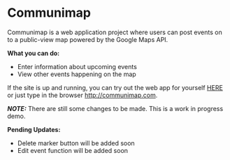 # Communimap
Communimap is a web application project where users can post events on to a public-view map powered by the Google Maps API. 

**What you can do:**
* Enter information about upcoming events
* View other events happening on the map

If the site is up and running, you can try out the web app for yourself [HERE](http://communimap.com) or just type in the browser http://communimap.com. 

***NOTE:*** There are still some changes to be made. This is a work in progress demo. 

**Pending Updates:**
* Delete marker button will be added soon
* Edit event function will be added soon

